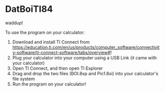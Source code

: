 # DatBoiTI84
waddup!

To use the program on your calculator:
  1) Download and install TI Connect from https://education.ti.com/en/us/products/computer_software/connectivity-software/ti-connect-software/tabs/overview#!
  2) Plug your calculator into your computer using a USB Link (it came with your calculator)
  3) Open TI Connect, and then open TI Explorer
  4) Drag and drop the two files (BOI.8xp and Pic1.8xi) into your calculator's file system
  5) Run the program on your calculator!
